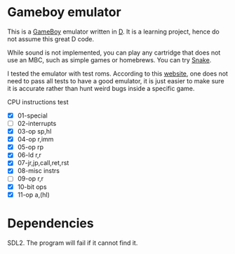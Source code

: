 # Gameboy emulator
This is a [GameBoy](https://en.wikipedia.org/wiki/Game_Boy) emulator written in [D](https://dlang.org/). 
It is a learning project, hence do not assume this great D code.

While sound is not implemented, you can play any cartridge that does not use an MBC, such as simple games or homebrews. You can try [Snake](https://gbhh.avivace.com/game/snake-gb).

I tested the emulator with test roms. According to this [website](https://gbdev.gg8.se/wiki/articles/Test_ROMs), one does not need to pass all tests to have a good emulator, it is just easier to make sure it is accurate rather than hunt weird bugs inside a specific game.

CPU instructions test
- [x] 01-special
- [ ] 02-interrupts
- [x] 03-op sp,hl
- [x] 04-op r,imm
- [x] 05-op rp
- [x] 06-ld r,r
- [x] 07-jr,jp,call,ret,rst
- [x] 08-misc instrs
- [ ] 09-op r,r
- [x] 10-bit ops
- [x] 11-op a,(hl)

# Dependencies
SDL2. The program will fail if it cannot find it.
